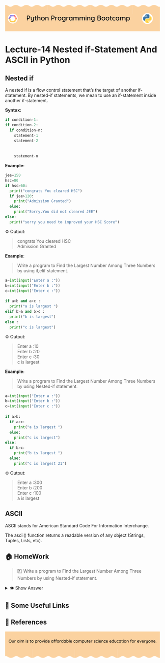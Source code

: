 <!-- HEADER -->
<p align="center">
  <img  src="./../assets/header.png?" />
</p>

# Lecture-14 Nested if-Statement And ASCII  in Python

## Nested if

A nested if is a flow control statement that’s the target of another if-statement. By nested-if statements, we mean to use an if-statement inside another if-statement.

**Syntax:**
 ```python
if condition-1:
if condition-2:
   if condition-n:
     statement-1
     statement-2


     statement-n
```

**Example:**
```python
jee=150
hsc=80
if hsc>60:
  print("congrats You cleared HSC")
  if jee>120:
    print("Admission Granted")
  else:
    print("Sorry.You did not cleared JEE")
else:
  print("sorry you need to improved your HSC Score")
```

⚙️ Output:
>congrats You cleared HSC   
Admission Granted

**Example:**
>Write a program to Find the Largest Number Among Three Numbers by using if,elif statement.
```python
a=int(input("Enter a :"))
b=int(input("Enter b :"))
c=int(input("Enter c :"))

if a>b and a>c :
  print("a is largest ")
elif b>a and b>c :
  print("b is largest")
else :
  print("c is largest")
```
⚙️ Output:
>Enter a :10   
Enter b :20   
Enter c :30  
c is largest

**Example:**
>Write a program to Find the Largest Number Among Three Numbers by using Nested-if statement.
```python
a=int(input("Enter a :"))
b=int(input("Enter b :"))
c=int(input("Enter c :"))

if a>b:
  if a>c:
    print("a is largest ")
  else:
    print("c is largest")
else:
  if b>c:
    print("b is largest ")
  else:
    print("c is largest 21")
```
⚙️ Output:
>Enter a :300     
Enter b :200        
Enter c :100     
a is largest 

## ASCII 

ASCII stands for American Standard Code For Information Interchange.

The ascii() function returns a readable version of any object (Strings, Tuples, Lists, etc).

## 🏠 HomeWork

>1️⃣ Write a program to Find the Largest Number Among Three Numbers by using Nested-if statement.
<details>
  <summary>👁 Show Answer</summary>

  <p>
  
  ```python
  a=int(input("Enter a :"))
b=int(input("Enter b :"))
c=int(input("Enter c :"))

if a>b:
  if a>c:
    print("a is largest ")
  else:
    print("c is largest")
else:
  if b>c:
    print("b is largest ")
  else:
    print("c is largest 21")
  ```

  </p>

</details>

## 🔗 Some Useful Links

## 📖 References

<!-- FOOTER -->
<p align="center">
  <img  src="./../assets/footer.png" />
</p>  